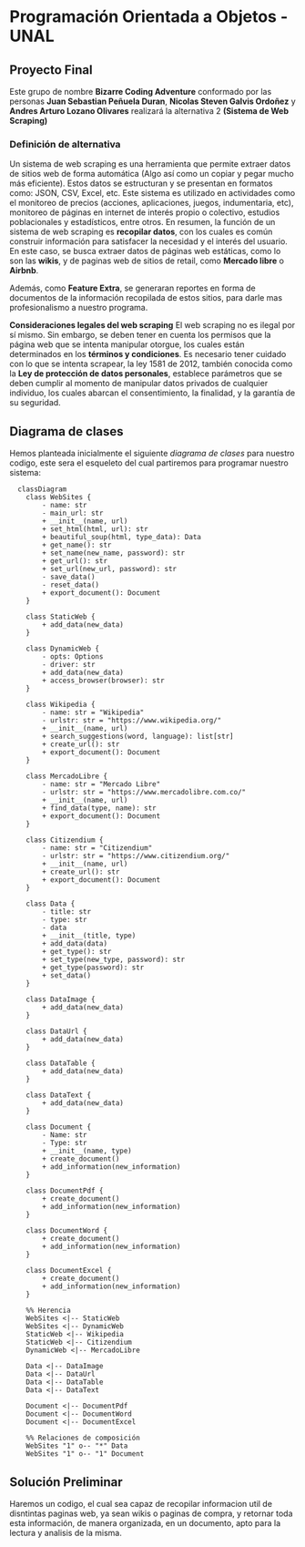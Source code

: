 # Programación Orientada a Objetos - UNAL
## Proyecto Final
Este grupo de nombre **Bizarre Coding Adventure** conformado por las personas **Juan Sebastian Peñuela Duran**,
**Nicolas Steven Galvis Ordoñez** y **Andres Arturo Lozano Olivares** realizará la alternativa 2 **(Sistema de Web Scraping)**

### Definición de alternativa
Un sistema de web scraping es una herramienta que permite extraer datos de sitios web de forma automática (Algo así como un copiar y pegar mucho más eficiente). Estos datos se estructuran y se presentan en formatos como: JSON, CSV, Excel, etc.
Este sistema es utilizado en actividades como el monitoreo de precios (acciones, aplicaciones, juegos, indumentaria, etc), monitoreo de páginas en internet de interés propio o colectivo, estudios poblacionales y estadísticos, entre otros. En resumen, la función de un sistema de web scraping es **recopilar datos**, con los cuales es común construir información para satisfacer la necesidad y el interés del usuario. En este caso, se busca extraer datos de páginas web estáticas, como lo son las **wikis**, y de paginas web de sitios de retail, como **Mercado libre** o **Airbnb**.

Además, como **Feature Extra**, se generaran reportes en forma de documentos de la información recopilada de estos sitios, para darle mas profesionalismo a nuestro programa.

**Consideraciones legales del web scraping**
El web scraping no es ilegal por sí mismo. Sin embargo, se deben tener en cuenta los permisos que la página web que se intenta manipular otorgue, los cuales están determinados en los **términos y condiciones**. Es necesario tener cuidado con lo que se intenta scrapear, la ley 1581 de 2012, también conocida como la **Ley de protección de datos personales**, establece parámetros que se deben cumplir al momento de manipular datos privados de cualquier individuo, los cuales abarcan el consentimiento, la finalidad, y la garantía de su seguridad.

## Diagrama de clases

Hemos planteada inicialmente el siguiente *diagrama de clases* para nuestro codigo, este sera el esqueleto del cual partiremos para programar nuestro sistema:

```mermaid
  classDiagram   
    class WebSites {
        - name: str
        - main_url: str
        + __init__(name, url)
        + set_html(html, url): str
        + beautiful_soup(html, type_data): Data
        + get_name(): str
        + set_name(new_name, password): str
        + get_url(): str
        + set_url(new_url, password): str
        - save_data()
        - reset_data()
        + export_document(): Document
    }

    class StaticWeb {
        + add_data(new_data)
    }

    class DynamicWeb {
        - opts: Options
        - driver: str
        + add_data(new_data)
        + access_browser(browser): str
    }

    class Wikipedia {
        - name: str = "Wikipedia"
        - urlstr: str = "https://www.wikipedia.org/"
        + __init__(name, url)
        + search_suggestions(word, language): list[str]
        + create_url(): str
        + export_document(): Document
    }

    class MercadoLibre {
        - name: str = "Mercado Libre"
        - urlstr: str = "https://www.mercadolibre.com.co/"
        + __init__(name, url)
        + find_data(type, name): str
        + export_document(): Document
    }

    class Citizendium {
        - name: str = "Citizendium"
        - urlstr: str = "https://www.citizendium.org/"
        + __init__(name, url)
        + create_url(): str
        + export_document(): Document
    }

    class Data {
        - title: str
        - type: str
        - data
        + __init__(title, type)
        + add_data(data)
        + get_type(): str
        + set_type(new_type, password): str
        + get_type(password): str
        + set_data()
    }

    class DataImage {
        + add_data(new_data)
    }

    class DataUrl {
        + add_data(new_data)
    }

    class DataTable {
        + add_data(new_data)
    }

    class DataText {
        + add_data(new_data)
    }

    class Document {
        - Name: str
        - Type: str
        + __init__(name, type)
        + create_document()
        + add_information(new_information)
    }

    class DocumentPdf {
        + create_document()
        + add_information(new_information)
    }

    class DocumentWord {
        + create_document()
        + add_information(new_information)
    }

    class DocumentExcel {
        + create_document()
        + add_information(new_information)
    }

    %% Herencia
    WebSites <|-- StaticWeb
    WebSites <|-- DynamicWeb
    StaticWeb <|-- Wikipedia
    StaticWeb <|-- Citizendium
    DynamicWeb <|-- MercadoLibre

    Data <|-- DataImage
    Data <|-- DataUrl
    Data <|-- DataTable
    Data <|-- DataText

    Document <|-- DocumentPdf
    Document <|-- DocumentWord
    Document <|-- DocumentExcel

    %% Relaciones de composición
    WebSites "1" o-- "*" Data
    WebSites "1" o-- "1" Document
```
## Solución Preliminar
Haremos un codigo, el cual sea capaz de recopilar informacion util de disntintas paginas web, ya sean wikis o paginas de compra, y retornar toda esta información, de manera organizada, en un documento, apto para la lectura y analisis de la misma.


